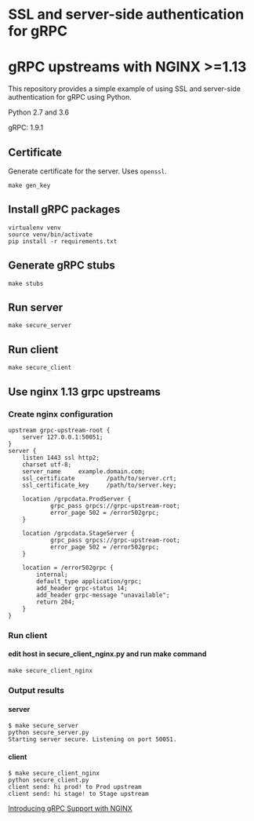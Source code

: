 # SSL and server-side authentication for gRPC
# gRPC upstreams with NGINX >=1.13

This repository provides a simple example of using SSL and server-side authentication for gRPC using Python.

Python 2.7 and 3.6

gRPC: 1.9.1

## Certificate

Generate certificate for the server. Uses `openssl`.

```
make gen_key
```

## Install gRPC packages

```
virtualenv venv
source venv/bin/activate
pip install -r requirements.txt
```

## Generate gRPC stubs

```
make stubs
```

## Run server

```
make secure_server
```

## Run client

```
make secure_client
```

## Use nginx 1.13 grpc upstreams
### Create nginx configuration
```
upstream grpc-upstream-root {
    server 127.0.0.1:50051;
}
server {
    listen 1443 ssl http2;
    charset utf-8;
    server_name     example.domain.com;
    ssl_certificate         /path/to/server.crt;
    ssl_certificate_key     /path/to/server.key;

    location /grpcdata.ProdServer {
            grpc_pass grpcs://grpc-upstream-root;
            error_page 502 = /error502grpc;
    }

    location /grpcdata.StageServer {
            grpc_pass grpcs://grpc-upstream-root;
            error_page 502 = /error502grpc;
    }

    location = /error502grpc {
        internal;
        default_type application/grpc;
        add_header grpc-status 14;
        add_header grpc-message "unavailable";
        return 204;
    }
}
```
### Run client
#### edit host in secure_client_nginx.py and run make command
```
make secure_client_nginx
```

### Output results
#### server
```
$ make secure_server
python secure_server.py
Starting server secure. Listening on port 50051.
```
#### client
```
$ make secure_client_nginx
python secure_client.py
client send: hi prod! to Prod upstream
client send: hi stage! to Stage upstream
```
[Introducing gRPC Support with NGINX](https://www.nginx.com/blog/nginx-1-13-10-grpc/?utm_campaign=core&utm_medium=blog&utm_source=youtube&utm_content=grpc)
